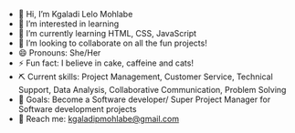 - 👋 Hi, I’m Kgaladi Lelo Mohlabe
- 👀 I’m interested in learning
- 🌱 I’m currently learning HTML, CSS, JavaScript
- 💞️ I’m looking to collaborate on all the fun projects!
- 😄 Pronouns: She/Her
- ⚡ Fun fact: I believe in cake, caffeine and cats!
- ⛏️ Current skills: Project Management, Customer Service, Technical Support, Data Analysis, Collaborative Communication, Problem Solving
- 🥅 Goals: Become a Software developer/ Super Project Manager for Software development projects
- 📧 Reach me: kgaladipmohlabe@gmail.com


<!---
lelocreates/lelocreates is a ✨ special ✨ repository because its `README.md` (this file) appears on your GitHub profile.
You can click the Preview link to take a look at your changes.
--->
